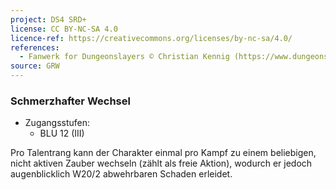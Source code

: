 ```yaml
---
project: DS4 SRD+
license: CC BY-NC-SA 4.0
licence-ref: https://creativecommons.org/licenses/by-nc-sa/4.0/
references: 
  - Fanwerk for Dungeonslayers © Christian Kennig (https://www.dungeonslayers.net/)
source: GRW
---
```


### Schmerzhafter Wechsel

- Zugangsstufen:
  - BLU 12 (III)

Pro Talentrang kann der Charakter einmal pro Kampf zu einem beliebigen, nicht aktiven Zauber wechseln (zählt als freie Aktion), wodurch er jedoch augenblicklich W20/2 abwehrbaren Schaden erleidet.

